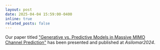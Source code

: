 ```yaml
---
layout: post
date: 2025-04-04 15:59:00-0400
inline: true
related_posts: false
---
```


Our paper titled <a href="https://arxiv.org/abs/2411.16971">"Generative vs. Predictive Models in Massive MIMO Channel Prediction"</a> has been presented and published at <i>Asilomar2024</i>.



